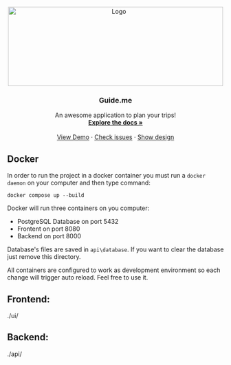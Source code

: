 <br />
<div align="center">
  <a href="https://github.com/akai-org/planer-podrozy">
    <img src="https://user-images.githubusercontent.com/56632321/227783305-a38a35b3-85d7-404a-91dd-2ed5e4946ebb.png" alt="Logo" width="500" height="184">
  </a>

  <h3 align="center">Guide.me</h3>

  <p align="center">
    An awesome application to plan your trips!
    <br />
    <a href="https://docs.google.com/document/d/1OZK2_Va4tqEQyFQUZcCKBQbyYeoB7c0E7ROaiTdVQ9o/edit#"><strong>Explore the docs »</strong></a>
    <br />
    <br />
    <a href="https://akai-guide-me.netlify.app/">View Demo</a>
    ·
    <a href="https://github.com/akai-org/planer-podrozy/issues">Check issues</a>
    ·
    <a href="https://www.figma.com/file/g2tzSA8pQQ8Dv3tE41zlN4/GuideMe?node-id=0-1">Show design</a>
  </p>
</div>

## Docker

In order to run the project in a docker container you must run a `docker daemon` on your computer and then type command:

```
docker compose up --build
```

Docker will run three containers on you computer:
- PostgreSQL Database on port 5432
- Frontent on port 8080
- Backend on port 8000

Database's files are saved in `api\database`. If you want to clear the database just remove this directory.

All containers are configured to work as development environment so each change will trigger auto reload. Feel free to use it.

## Frontend:

./ui/

## Backend:

./api/
